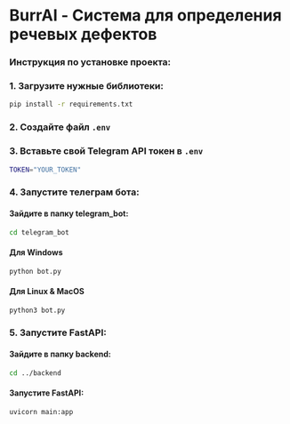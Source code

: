 # BurrAI - Система для определения речевых дефектов

### Инструкция по установке проекта:
### 1. Загрузите нужные библиотеки:
```bash
pip install -r requirements.txt
```
### 2. Создайте файл `.env`
### 3. Вставьте свой Telegram API токен в `.env`
```bash
TOKEN="YOUR_TOKEN"
```
### 4. Запустите телеграм бота:
#### Зайдите в папку telegram_bot:
```bash
cd telegram_bot
```

#### Для Windows
```bash
python bot.py
```
#### Для Linux & MacOS
```bash
python3 bot.py
```
### 5. Запустите FastAPI:
#### Зайдите в папку backend:
```bash
cd ../backend
```
#### Запустите FastAPI:
```bash
uvicorn main:app
```
